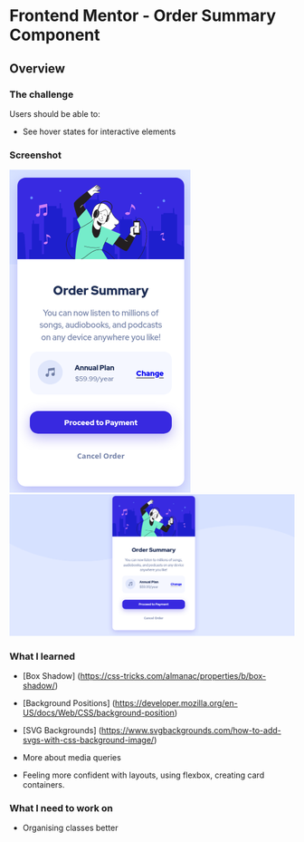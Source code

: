 # Frontend Mentor - Order Summary Component

## Overview

### The challenge

Users should be able to:

- See hover states for interactive elements

### Screenshot

![Desktop](screenshot-mobile.png)
![Mobile](screenshot-desktop.png)

### What I learned

- [Box Shadow] (https://css-tricks.com/almanac/properties/b/box-shadow/)
- [Background Positions] (https://developer.mozilla.org/en-US/docs/Web/CSS/background-position)
- [SVG Backgrounds] (https://www.svgbackgrounds.com/how-to-add-svgs-with-css-background-image/)

- More about media queries
- Feeling more confident with layouts, using flexbox, creating card containers.

### What I need to work on
- Organising classes better
